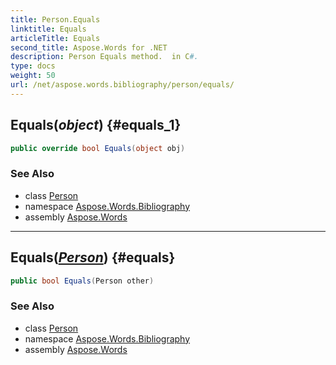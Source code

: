 ```yaml
---
title: Person.Equals
linktitle: Equals
articleTitle: Equals
second_title: Aspose.Words for .NET
description: Person Equals method.  in C#.
type: docs
weight: 50
url: /net/aspose.words.bibliography/person/equals/
---
```

## Equals(*object*) {#equals_1}

```csharp
public override bool Equals(object obj)
```

### See Also

* class [Person](../)
* namespace [Aspose.Words.Bibliography](../../../aspose.words.bibliography/)
* assembly [Aspose.Words](../../../)

---

## Equals(*[Person](../)*) {#equals}

```csharp
public bool Equals(Person other)
```

### See Also

* class [Person](../)
* namespace [Aspose.Words.Bibliography](../../../aspose.words.bibliography/)
* assembly [Aspose.Words](../../../)

